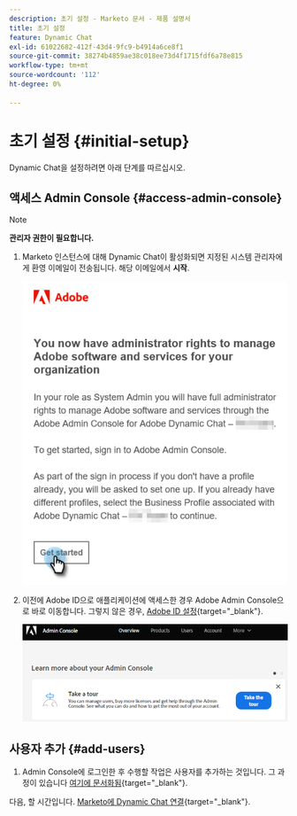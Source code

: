 ```yaml
---
description: 초기 설정 - Marketo 문서 - 제품 설명서
title: 초기 설정
feature: Dynamic Chat
exl-id: 61022682-412f-43d4-9fc9-b4914a6ce8f1
source-git-commit: 38274b4859ae38c018ee73d4f1715fdf6a78e815
workflow-type: tm+mt
source-wordcount: '112'
ht-degree: 0%

---
```


# 초기 설정 {#initial-setup}

Dynamic Chat을 설정하려면 아래 단계를 따르십시오.

## 액세스 Admin Console {#access-admin-console}

>[!NOTE]
>
>**관리자 권한이 필요합니다.**

1. Marketo 인스턴스에 대해 Dynamic Chat이 활성화되면 지정된 시스템 관리자에게 환영 이메일이 전송됩니다. 해당 이메일에서 **시작**.

   ![](assets/initial-setup-1.png)

1. 이전에 Adobe ID으로 애플리케이션에 액세스한 경우 Adobe Admin Console으로 바로 이동합니다. 그렇지 않은 경우, [Adobe ID 설정](https://helpx.adobe.com/manage-account/using/create-update-adobe-id.html){target="_blank"}.

   ![](assets/initial-setup-2.png)

## 사용자 추가 {#add-users}

1. Admin Console에 로그인한 후 수행할 작업은 사용자를 추가하는 것입니다. 그 과정이 있습니다 [여기에 문서화됨](/help/marketo/product-docs/demand-generation/dynamic-chat/setup-and-configuration/add-or-remove-chat-users.md#add-a-chat-user){target="_blank"}.

다음, 할 시간입니다. [Marketo에 Dynamic Chat 연결](/help/marketo/product-docs/demand-generation/dynamic-chat/integrations/adobe-marketo-engage.md){target="_blank"}.
